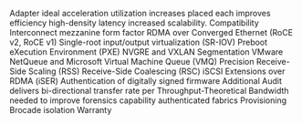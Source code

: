 
Adapter
ideal
acceleration
utilization
increases
placed
each
improves
efficiency
high-density
latency
increased 
scalability.
Compatibility
Interconnect
mezzanine form factor
RDMA over Converged Ethernet (RoCE v2, RoCE v1)
Single-root input/output virtualization (SR-IOV)
Preboot eXecution Environment (PXE)
NVGRE and VXLAN
Segmentation
VMware NetQueue and Microsoft Virtual Machine Queue (VMQ)
Precision
Receive-Side Scaling (RSS)
Receive-Side Coalescing (RSC)
iSCSI Extensions over RDMA (iSER)
Authentication of digitally signed firmware
Additional
Audit
delivers
bi-directional
transfer rate per
Throughput-Theoretical Bandwidth
needed to improve
forensics capability
authenticated
fabrics
Provisioning
Brocade
isolation
Warranty